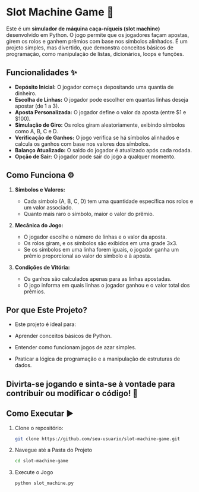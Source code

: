 # Slot Machine Game 🎰

Este é um **simulador de máquina caça-níqueis (slot machine)** desenvolvido em Python. O jogo permite que os jogadores façam apostas, girem os rolos e ganhem prêmios com base nos símbolos alinhados. É um projeto simples, mas divertido, que demonstra conceitos básicos de programação, como manipulação de listas, dicionários, loops e funções.

## Funcionalidades ✨

- **Depósito Inicial:** O jogador começa depositando uma quantia de dinheiro.
- **Escolha de Linhas:** O jogador pode escolher em quantas linhas deseja apostar (de 1 a 3).
- **Aposta Personalizada:** O jogador define o valor da aposta (entre $1 e $100).
- **Simulação de Giro:** Os rolos giram aleatoriamente, exibindo símbolos como A, B, C e D.
- **Verificação de Ganhos:** O jogo verifica se há símbolos alinhados e calcula os ganhos com base nos valores dos símbolos.
- **Balanço Atualizado:** O saldo do jogador é atualizado após cada rodada.
- **Opção de Sair:** O jogador pode sair do jogo a qualquer momento.

## Como Funciona ⚙️

1. **Símbolos e Valores:**
   - Cada símbolo (A, B, C, D) tem uma quantidade específica nos rolos e um valor associado.
   - Quanto mais raro o símbolo, maior o valor do prêmio.

2. **Mecânica do Jogo:**
   - O jogador escolhe o número de linhas e o valor da aposta.
   - Os rolos giram, e os símbolos são exibidos em uma grade 3x3.
   - Se os símbolos em uma linha forem iguais, o jogador ganha um prêmio proporcional ao valor do símbolo e à aposta.

3. **Condições de Vitória:**
   - Os ganhos são calculados apenas para as linhas apostadas.
   - O jogo informa em quais linhas o jogador ganhou e o valor total dos prêmios.

## Por que Este Projeto?
  - Este projeto é ideal para:

  - Aprender conceitos básicos de Python.

  - Entender como funcionam jogos de azar simples.

  - Praticar a lógica de programação e a manipulação de estruturas de dados.

## Divirta-se jogando e sinta-se à vontade para contribuir ou modificar o código! 🚀

## Como Executar ▶️

1. Clone o repositório:
   ```bash
   git clone https://github.com/seu-usuario/slot-machine-game.git
   
2. Navegue até a Pasta do Projeto
   ```bash
   cd slot-machine-game
   
4. Execute o Jogo
   ```bash
   python slot_machine.py
